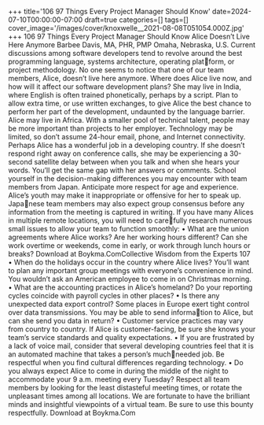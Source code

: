 +++
title='106 97 Things Every Project Manager Should Know'
date=2024-07-10T00:00:00-07:00
draft=true
categories=[]
tags=[]
cover_image='/images/cover/knoxwelle__2021-08-08T051054.000Z.jpg'
+++
106 97 Things Every Project Manager Should Know
Alice Doesn’t Live 
Here Anymore
Barbee Davis, MA, PHR, PMP
Omaha, Nebraska, U.S.
Current discussions among software developers tend to revolve 
around the best programming language, systems architecture, operating platform, or project methodology. No one seems to notice that one of our team 
members, Alice, doesn’t live here anymore. Where does Alice live now, and 
how will it affect our software development plans?
She may live in India, where English is often trained phonetically, perhaps by a 
script. Plan to allow extra time, or use written exchanges, to give Alice the best 
chance to perform her part of the development, undaunted by the language 
barrier.
Alice may live in Africa. With a smaller pool of technical talent, people may be 
more important than projects to her employer. Technology may be limited, so 
don’t assume 24-hour email, phone, and Internet connectivity.
Perhaps Alice has a wonderful job in a developing country. If she doesn’t 
respond right away on conference calls, she may be experiencing a 30-second 
satellite delay between when you talk and when she hears your words. You’ll 
get the same gap with her answers or comments.
School yourself in the decision-making differences you may encounter with 
team members from Japan. Anticipate more respect for age and experience. 
Alice’s youth may make it inappropriate or offensive for her to speak up. Japanese team members may also expect group consensus before any information 
from the meeting is captured in writing.
If you have many Alices in multiple remote locations, you will need to carefully research numerous small issues to allow your team to function smoothly:
•	 What are the union agreements where Alice works? Are her working 
hours different? Can she work overtime or weekends, come in early, or 
work through lunch hours or breaks?
Download at Boykma.ComCollective Wisdom from the Experts 107
•	 When do the holidays occur in the country where Alice lives? You’ll want 
to plan any important group meetings with everyone’s convenience in 
mind. You wouldn’t ask an American employee to come in on Christmas 
morning.
•	 What are the accounting practices in Alice’s homeland? Do your reporting 
cycles coincide with payroll cycles in other places?
•	 Is there any unexpected data export control? Some places in Europe exert 
tight control over data transmissions. You may be able to send information to Alice, but can she send you data in return?
•	 Customer service practices may vary from country to country. If Alice 
is customer-facing, be sure she knows your team’s service standards and 
quality expectations.
•	 If you are frustrated by a lack of voice mail, consider that several developing 
countries feel that it is an automated machine that takes a person’s muchneeded job. Be respectful when you find cultural differences regarding 
technology.
•	 Do you always expect Alice to come in during the middle of the night 
to accommodate your 9 a.m. meeting every Tuesday? Respect all team 
members by looking for the least distasteful meeting times, or rotate the 
unpleasant times among all locations.
We are fortunate to have the brilliant minds and insightful viewpoints of a 
virtual team. Be sure to use this bounty respectfully.
Download at Boykma.Com
